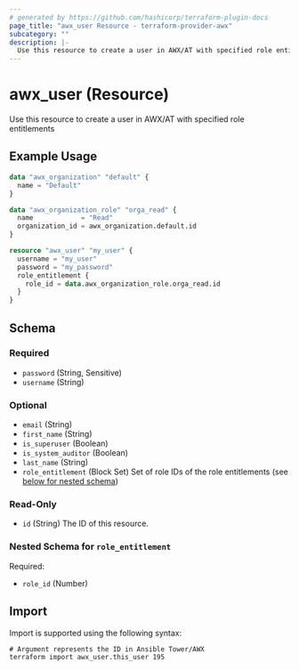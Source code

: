 ```yaml
---
# generated by https://github.com/hashicorp/terraform-plugin-docs
page_title: "awx_user Resource - terraform-provider-awx"
subcategory: ""
description: |-
  Use this resource to create a user in AWX/AT with specified role entitlements
---
```


# awx_user (Resource)

Use this resource to create a user in AWX/AT with specified role entitlements

## Example Usage

```terraform
data "awx_organization" "default" {
  name = "Default"
}

data "awx_organization_role" "orga_read" {
  name            = "Read"
  organization_id = awx_organization.default.id
}

resource "awx_user" "my_user" {
  username = "my_user"
  password = "my_password"
  role_entitlement {
    role_id = data.awx_organization_role.orga_read.id
  }
}
```

<!-- schema generated by tfplugindocs -->
## Schema

### Required

- `password` (String, Sensitive)
- `username` (String)

### Optional

- `email` (String)
- `first_name` (String)
- `is_superuser` (Boolean)
- `is_system_auditor` (Boolean)
- `last_name` (String)
- `role_entitlement` (Block Set) Set of role IDs of the role entitlements (see [below for nested schema](#nestedblock--role_entitlement))

### Read-Only

- `id` (String) The ID of this resource.

<a id="nestedblock--role_entitlement"></a>
### Nested Schema for `role_entitlement`

Required:

- `role_id` (Number)

## Import

Import is supported using the following syntax:

```shell
# Argument represents the ID in Ansible Tower/AWX
terraform import awx_user.this_user 195
```

